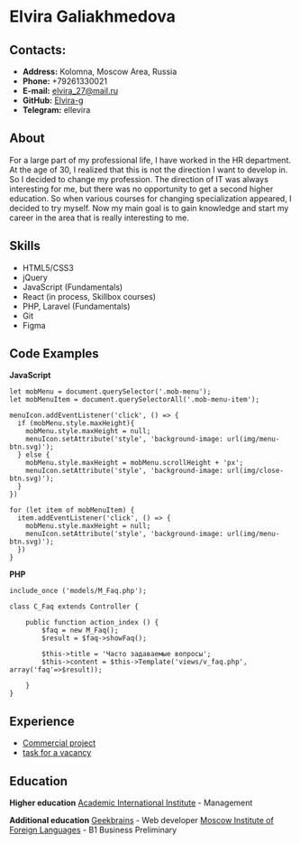 # Elvira Galiakhmedova

## Contacts:

* **Address:** Kolomna, Moscow Area, Russia
* **Phone:** +79261330021
* **E-mail:** elvira_27@mail.ru
* **GitHub:** [Elvira-g](https://github.com/Elvira-g)
* **Telegram:** ellevira

## About
For a large part of my professional life, I have worked in the HR department. At the age of 30, I realized that this is not the direction I want to develop in. So I decided to change my profession. The direction of IT was always interesting for me, but there was no opportunity to get a second higher education. So when various courses for changing specialization appeared, I decided to try myself. Now my main goal is to gain knowledge and start my career in the area that is really interesting to me.

## Skills
* HTML5/CSS3
* jQuery
* JavaScript (Fundamentals)
* React (in process, Skillbox courses)
* PHP, Laravel (Fundamentals)
* Git
* Figma

## Code Examples
**JavaScript**

```let menuIcon = document.querySelector('.mob-menu-icon');
let mobMenu = document.querySelector('.mob-menu');
let mobMenuItem = document.querySelectorAll('.mob-menu-item');

menuIcon.addEventListener('click', () => {
  if (mobMenu.style.maxHeight){
    mobMenu.style.maxHeight = null;
    menuIcon.setAttribute('style', 'background-image: url(img/menu-btn.svg)');
  } else {
    mobMenu.style.maxHeight = mobMenu.scrollHeight + 'px';
    menuIcon.setAttribute('style', 'background-image: url(img/close-btn.svg)');
  }
})

for (let item of mobMenuItem) {
  item.addEventListener('click', () => {
    mobMenu.style.maxHeight = null;
    menuIcon.setAttribute('style', 'background-image: url(img/menu-btn.svg)');
  })
}
```
**PHP**
```<?php
include_once ('models/M_Faq.php');

class C_Faq extends Controller {

    public function action_index () {
        $faq = new M_Faq();
        $result = $faq->showFaq();

        $this->title = 'Часто задаваемые вопросы';
        $this->content = $this->Template('views/v_faq.php', array('faq'=>$result));

    }
}
```

## Experience
* [Commercial project](https://sidelki-zabota.ru/)
* [task for a vacancy](https://github.com/Elvira-g/ABC_Mobile_test)

## Education
**Higher education**
[Academic International Institute](http://ami-map.ru) - Management

**Additional education**
[Geekbrains](https://gb.ru) - Web developer
[Moscow Institute of Foreign Languages](http://www.mosinyaz.com) - B1 Business Preliminary


